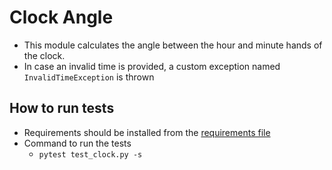 # Clock Angle

- This module calculates the angle between the hour and minute hands of the clock.
- In case an invalid time is provided, a custom exception named `InvalidTimeException` is thrown

## How to run tests
- Requirements should be installed from the [requirements file](./requirements.txt)
- Command to run the tests
  - `pytest test_clock.py -s `